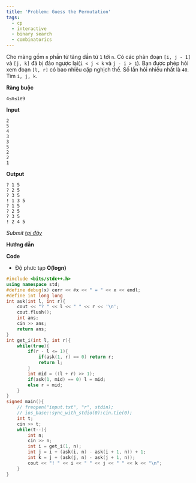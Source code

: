 ```yaml
---
title: 'Problem: Guess the Permutation'
tags:
  - cp
  - interactive
  - binary search
  - combinatorics
---
```

Cho mảng gồm `n` phần tử tăng dần từ `1` tới `n`. Có các phân đoạn `[i, j - 1]` và `[j, k]` đã bị đảo ngược lại(`i < j < k` và `j - i > 1`). 
Bạn được phép hỏi xem đoạn `[l, r]` có bao nhiêu cặp nghịch thế. Số lần hỏi nhiều nhất là `40`.
Tìm `i, j, k`.

**Ràng buộc**

```
4≤n≤1e9
```

**Input**

```
2 
5 
4 
3 
3 
5 
2 
2 
1 
```

**Output**

```
? 1 5
? 2 5
? 3 5
! 1 3 5
? 1 5
? 2 5
? 3 5
! 2 4 5
```

<!--more-->

*Submit [tại đây](https://codeforces.com/contest/1589/problem/D)*

**Hướng dẫn**


**Code**

- Độ phưc tạp **O(logn)**

```cpp
#include <bits/stdc++.h>
using namespace std;
#define debug(x) cerr << #x << " = " << x << endl;
#define int long long
int ask(int l, int r){
    cout << "? " << l << " " << r << '\n';
    cout.flush();
    int ans;
    cin >> ans;
    return ans;
}
int get_i(int l, int r){
    while(true){
        if(r - l <= 1){
            if(ask(1, r) == 0) return r;
            return l;
        }
        int mid = ((l + r) >> 1);
        if(ask(1, mid) == 0) l = mid;
        else r = mid;
    }
}
signed main(){
    // freopen("input.txt", "r", stdin);
    // ios_base::sync_with_stdio(0);cin.tie(0);
    int t;
    cin >> t;
    while(t--){
        int n;
        cin >> n;
        int i = get_i(1, n);
        int j = i + (ask(i, n) - ask(i + 1, n)) + 1;
        int k = j + (ask(j, n) - ask(j + 1, n));
        cout << "! " << i << " " << j << " " << k << "\n";
    }
}
```
